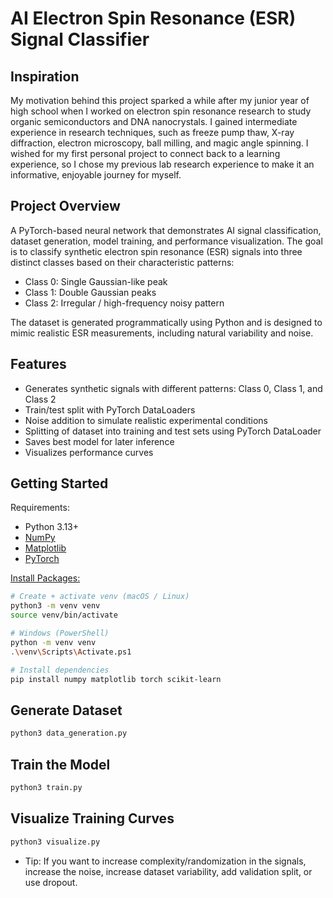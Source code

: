 # AI Electron Spin Resonance (ESR) Signal Classifier

## Inspiration
<p>My motivation behind this project sparked a while after my junior year of high school when I worked on electron spin resonance research to study organic semiconductors and DNA nanocrystals. I gained intermediate experience in research techniques, such as freeze pump thaw, X-ray diffraction, electron microscopy, ball milling, and magic angle spinning. I wished for my first personal project to connect back to a learning experience, so I chose my previous lab research experience to make it an informative, enjoyable journey for myself.</p>

## Project Overview
<p>A PyTorch-based neural network that demonstrates AI signal classification, dataset generation, model training, and performance visualization. The goal is to classify synthetic electron spin resonance (ESR) signals into three distinct classes based on their characteristic patterns:</p>

* Class 0: Single Gaussian-like peak
* Class 1: Double Gaussian peaks
* Class 2: Irregular / high-frequency noisy pattern

The dataset is generated programmatically using Python and is designed to mimic realistic ESR measurements, including natural variability and noise.

## Features
* Generates synthetic signals with different patterns: Class 0, Class 1, and Class 2
* Train/test split with PyTorch DataLoaders
* Noise addition to simulate realistic experimental conditions
* Splitting of dataset into training and test sets using PyTorch DataLoader
* Saves best model for later inference
* Visualizes performance curves

## Getting Started

Requirements:
<ul>
  <li><a href="https://www.python.org/downloads/"></a>Python 3.13+</li>
  <li><a href="https://numpy.org/install/">NumPy</a></li>
  <li><a href="https://matplotlib.org/stable/install/index.html">Matplotlib</li>
  <li><a href="https://pytorch.org/get-started/locally/">PyTorch</li>
</ul>

Install Packages:
```bash
# Create + activate venv (macOS / Linux)
python3 -m venv venv
source venv/bin/activate

# Windows (PowerShell)
python -m venv venv
.\venv\Scripts\Activate.ps1

# Install dependencies
pip install numpy matplotlib torch scikit-learn
```

## Generate Dataset
```bash
python3 data_generation.py
```

## Train the Model
```bash
python3 train.py
```

## Visualize Training Curves
```bash
python3 visualize.py
```
* Tip: If you want to increase complexity/randomization in the signals, increase the noise, increase dataset variability, add validation split, or use dropout.